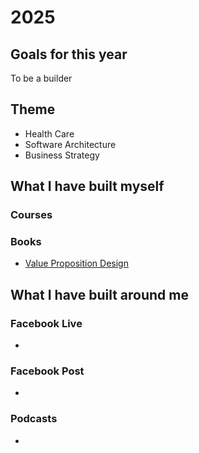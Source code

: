 # 2025

## Goals for this year
To be a builder

## Theme
- Health Care
- Software Architecture
- Business Strategy

## What I have built myself

### Courses

### Books
- [Value Proposition Design](https://www.goodreads.com/book/show/22337524-value-proposition-design)

## What I have built around me

### Facebook Live
- 

### Facebook Post
- 

### Podcasts
- 
